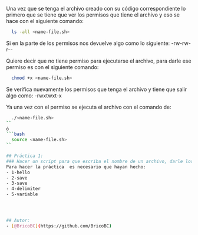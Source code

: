 Una vez que se tenga el archivo creado con su código correspondiente lo primero que se tiene que ver los permisos que tiene el archivo y eso se hace con el siguiente comando:

```bash
  ls -all <name-file.sh>
```
Si en la parte de los permisos nos devuelve algo como lo siguiente:
-rw-rw-r--

Quiere decir que no tiene permiso para ejecutarse el archivo, para darle ese permiso es con el siguiente comando:
```bash
  chmod +x <name-file.sh>
```
Se verifica nuevamente los permisos que tenga el archivo y tiene que salir algo como:
-rwxtwxt-x

Ya una vez con el permiso se ejecuta el archivo con el comando de:
```bash
  ./<name-file.sh>
``
ó
```bash
  source <name-file.sh>
``

## Práctica 1:
### Hacer un script para que escriba el nombre de un archivo, darle los permisos para que se ejecute y ejecutarlo
Para hacer la práctica  es necesario que hayan hecho:
- 1-hello
- 2-save
- 3-save
- 4-delimiter
- 5-variable




## Autor:
- [@BricoBC](https://github.com/BricoBC)